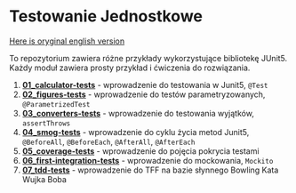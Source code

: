 # Testowanie Jednostkowe

[Here is oryginal english version](README.md)

To repozytorium zawiera różne przykłady wykorzystujące bibliotekę JUnit5.
Każdy moduł zawiera prosty przykład i ćwiczenia do rozwiązania.

1. **[01_calculator-tests](01_calculator-tests/README.pl.md)** - wprowadzenie do testowania w Junit5, `@Test`
2. **[02_figures-tests](02_figures-tests/README.pl.md)** - wprowadzenie do testów parametryzowanych, `@ParametrizedTest`
3. **[03_converters-tests](03_converters-tests/README.pl.md)** - wprowadzenie do testowania wyjątków, `assertThrows`
4. **[04_smog-tests](04_smog-tests/README.pl.md)** - wprowadzenie do cyklu życia metod Junit5, `@BeforeAll`, `@BeforeEach`, `@AfterAll`, `@AfterEach`
5. **[05_coverage-tests](05_coverage-tests/README.pl.md)** - wprowadzenie do pojęcia pokrycia testami
6. **[06_first-integration-tests](06_first-integration-tests/README.pl.md)** - wprowadzenie do mockowania, `Mockito`
7. **[07_tdd-tests](07_tdd-tests/README.pl.md)** - wprowadzenie do TFF na bazie słynnego Bowling Kata Wujka Boba
